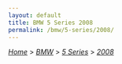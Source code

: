 ```yaml
---
layout: default
title: BMW 5 Series 2008
permalink: /bmw/5-series/2008/
---
```

[*Home*](/) > [*BMW*](/bmw/) > [*5 Series*](/bmw/5-series/) > [*2008*](/bmw/5-series/2008/)
